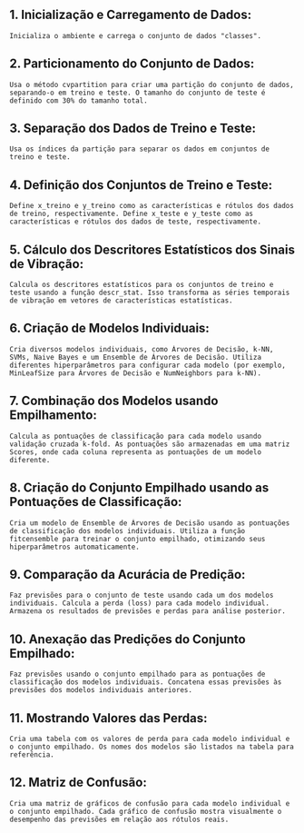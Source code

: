 ## 1. Inicialização e Carregamento de Dados:
    Inicializa o ambiente e carrega o conjunto de dados "classes".

## 2. Particionamento do Conjunto de Dados:
    Usa o método cvpartition para criar uma partição do conjunto de dados, separando-o em treino e teste. O tamanho do conjunto de teste é definido com 30% do tamanho total.

## 3. Separação dos Dados de Treino e Teste:
    Usa os índices da partição para separar os dados em conjuntos de treino e teste.

## 4. Definição dos Conjuntos de Treino e Teste:
    Define x_treino e y_treino como as características e rótulos dos dados de treino, respectivamente. Define x_teste e y_teste como as características e rótulos dos dados de teste, respectivamente.

## 5. Cálculo dos Descritores Estatísticos dos Sinais de Vibração:
    Calcula os descritores estatísticos para os conjuntos de treino e teste usando a função descr_stat. Isso transforma as séries temporais de vibração em vetores de características estatísticas.

## 6. Criação de Modelos Individuais:
    Cria diversos modelos individuais, como Árvores de Decisão, k-NN, SVMs, Naive Bayes e um Ensemble de Árvores de Decisão. Utiliza diferentes hiperparâmetros para configurar cada modelo (por exemplo, MinLeafSize para Árvores de Decisão e NumNeighbors para k-NN).

## 7. Combinação dos Modelos usando Empilhamento:
    Calcula as pontuações de classificação para cada modelo usando validação cruzada k-fold. As pontuações são armazenadas em uma matriz Scores, onde cada coluna representa as pontuações de um modelo diferente.

## 8. Criação do Conjunto Empilhado usando as Pontuações de Classificação:
    Cria um modelo de Ensemble de Árvores de Decisão usando as pontuações de classificação dos modelos individuais. Utiliza a função fitcensemble para treinar o conjunto empilhado, otimizando seus hiperparâmetros automaticamente.

## 9. Comparação da Acurácia de Predição:
    Faz previsões para o conjunto de teste usando cada um dos modelos individuais. Calcula a perda (loss) para cada modelo individual. Armazena os resultados de previsões e perdas para análise posterior.

## 10. Anexação das Predições do Conjunto Empilhado:
    Faz previsões usando o conjunto empilhado para as pontuações de classificação dos modelos individuais. Concatena essas previsões às previsões dos modelos individuais anteriores.

## 11. Mostrando Valores das Perdas:
    Cria uma tabela com os valores de perda para cada modelo individual e o conjunto empilhado. Os nomes dos modelos são listados na tabela para referência.

## 12. Matriz de Confusão:
    Cria uma matriz de gráficos de confusão para cada modelo individual e o conjunto empilhado. Cada gráfico de confusão mostra visualmente o desempenho das previsões em relação aos rótulos reais.